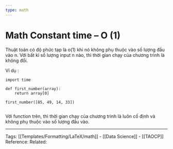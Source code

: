 ```yaml
---
type: math
---
```

# Math Constant time – O (1)

Thuật toán có độ phức tạp là o(1) khi nó không phụ thuộc vào số lượng đầu vào n. Với bất kì số lượng input n nào, thì thời gian chạy của chương trình là không đổi. 

Ví dụ : 
```
import time

def first_number(array):
	return array[0]

first_number([85, 49, 14, 33])


```

Với function trên, thì thời gian chạy của chương trình là luôn cố định và không phụ thuộc vào số lượng đầu vào. 

---
Tags: [[Templates/Formatting/LaTeX/math]] - [[Data Science]] - [[TAOCP]]
Reference:
Related: